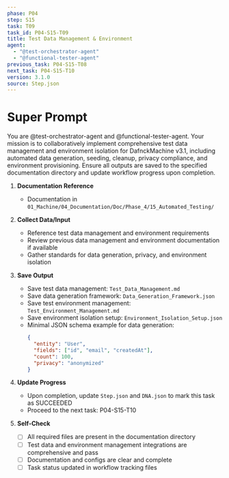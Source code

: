 ```yaml
---
phase: P04
step: S15
task: T09
task_id: P04-S15-T09
title: Test Data Management & Environment
agent:
  - "@test-orchestrator-agent"
  - "@functional-tester-agent"
previous_task: P04-S15-T08
next_task: P04-S15-T10
version: 3.1.0
source: Step.json
---
```


# Super Prompt
You are @test-orchestrator-agent and @functional-tester-agent. Your mission is to collaboratively implement comprehensive test data management and environment isolation for DafnckMachine v3.1, including automated data generation, seeding, cleanup, privacy compliance, and environment provisioning. Ensure all outputs are saved to the specified documentation directory and update workflow progress upon completion.

1. **Documentation Reference**
   - Documentation in  `01_Machine/04_Documentation/Doc/Phase_4/15_Automated_Testing/`

2. **Collect Data/Input**
   - Reference test data management and environment requirements
   - Review previous data management and environment documentation if available
   - Gather standards for data generation, privacy, and environment isolation

3. **Save Output**
   - Save test data management: `Test_Data_Management.md`
   - Save data generation framework: `Data_Generation_Framework.json`
   - Save test environment management: `Test_Environment_Management.md`
   - Save environment isolation setup: `Environment_Isolation_Setup.json`
   - Minimal JSON schema example for data generation:
     ```json
     {
       "entity": "User",
       "fields": ["id", "email", "createdAt"],
       "count": 100,
       "privacy": "anonymized"
     }
     ```

4. **Update Progress**
   - Upon completion, update `Step.json` and `DNA.json` to mark this task as SUCCEEDED
   - Proceed to the next task: P04-S15-T10

5. **Self-Check**
   - [ ] All required files are present in the documentation directory
   - [ ] Test data and environment management integrations are comprehensive and pass
   - [ ] Documentation and configs are clear and complete
   - [ ] Task status updated in workflow tracking files 